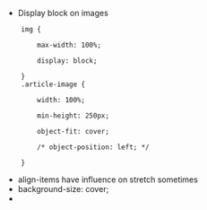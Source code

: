 - Display block on images
```
	img {
	
		max-width: 100%;
		
		display: block; 
	
	}
	.article-image {
		
		width: 100%;
		
		min-height: 250px;
		
		object-fit: cover;
		
		/* object-position: left; */
		
	}	
```
- align-items have influence on stretch sometimes
- background-size: cover;
- 